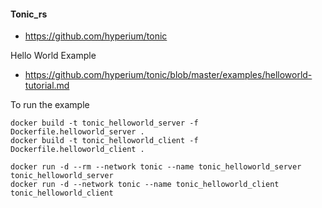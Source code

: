 #### Tonic_rs

 - https://github.com/hyperium/tonic

Hello World Example
- https://github.com/hyperium/tonic/blob/master/examples/helloworld-tutorial.md

To run the example

```
docker build -t tonic_helloworld_server -f Dockerfile.helloworld_server .
docker build -t tonic_helloworld_client -f Dockerfile.helloworld_client .

docker run -d --rm --network tonic --name tonic_helloworld_server tonic_helloworld_server
docker run -d --network tonic --name tonic_helloworld_client tonic_helloworld_client 
```
